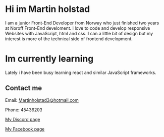 # Hi im Martin holstad
I am a junior Front-End Developer from Norway who just finished
two years at Noroff Front-End develoment. I love to code and develop responsive Websites with JavaScript,
html and css. I can a little bit of design but my interest is more of the technical side of frontend development.

# Im currently learning

Lately i have been busy learning react and similar JavaScript frameworks.

## Contact me

Email: Martinholstad3@hotmail.com

Phone: 45436203

[My Discord page](https://discordapp.com/users/228199265204174848/)

[My Facebook page](https://www.facebook.com/martin.holstad.31/)

<!---
Martin-Holstad/Martin-Holstad is a ✨ special ✨ repository because its `README.md` (this file) appears on your GitHub profile.
You can click the Preview link to take a look at your changes.
--->
